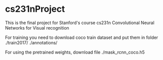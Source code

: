 # cs231nProject
This is the final project for Stanford's course cs231n Convolutional Neural Networks for Visual recognition

For training you need to download coco train dataset and put them in folder
./train2017/
./annotations/

For using the pretrained weights, download file ./mask_rcnn_coco.h5

